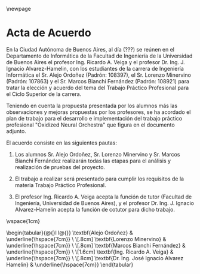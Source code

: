 \newpage
# Acta de Acuerdo
En la Ciudad Autónoma de Buenos Aires, al día (???) se reúnen en el Departamento de Informática de la Facultad de Ingeniería de la Universidad de Buenos Aires el profesor Ing. Ricardo A. Veiga y el profesor Dr. Ing. J. Ignacio Alvarez-Hamelin, con los estudiantes de la carrera de Ingeniería Informática el Sr. Alejo Ordoñez (Padrón: 108397), el Sr. Lorenzo Minervino (Padrón: 107863) y el Sr. Marcos Bianchi Fernández (Padrón: 108921) para tratar la elección y acuerdo del tema del Trabajo Práctico Profesional para el Ciclo Superior de la carrera.  

Teniendo en cuenta la propuesta presentada por los alumnos más las observaciones y mejoras propuestas por los profesores, se ha acordado el plan de trabajo para el desarrollo e implementación del trabajo práctico profesional "Oxidized Neural Orchestra" que figura en el documento adjunto.  

El acuerdo consiste en las siguientes pautas:

1. Los alumnos Sr. Alejo Ordoñez, Sr. Lorenzo Minervino y Sr. Marcos Bianchi Fernández realizarán todas las etapas para el análisis y realización de pruebas del proyecto.

2. El trabajo a realizar será presentado para cumplir los requisitos de la materia Trabajo Práctico Profesional.

3. El profesor Ing. Ricardo A. Veiga acepta la función de tutor (Facultad de Ingeniería, Universidad de Buenos Aires), y el profesor  Dr. Ing. J. Ignacio Alvarez-Hamelin acepta la función de cotutor para dicho trabajo.

\vspace{1cm}

\begin{tabular}{@{}l l@{}}
\textbf{Alejo Ordoñez} & \underline{\hspace{7cm}} \\
\\[.8cm]
\textbf{Lorenzo Minervino} & \underline{\hspace{7cm}} \\
\\[.8cm]
\textbf{Marcos Bianchi Fernández} & \underline{\hspace{7cm}} \\
\\[1.6cm]
\textbf{Ing. Ricardo A. Veiga} & \underline{\hspace{7cm}} \\
\\[.8cm]
\textbf{Dr. Ing. José Ignacio Alvarez Hamelin} & \underline{\hspace{7cm}}
\end{tabular}

